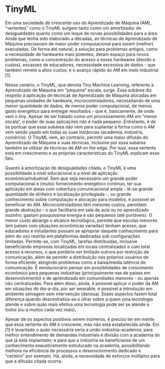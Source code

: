 # TinyML

  Em uma sociedade de crescente uso do Aprendizado de Máquina (AM), “vertentes” como o TinyML surgem tanto como um amortizador de desigualdades quanto como um leque de novas possibilidades para a área. Ainda que tenha sido elaborado a décadas, as técnicas de Aprendizado de Máquina precisavam de maior poder computacional para serem (melhor) executadas. De forma até natural, a solução para problemas antigos, como a necessidade de hardwares mais potentes, deram espaço para novos problemas, como a concentração do acesso a esses hardwares (devido a custos), escassez de educadores, necessidade excessiva de dados - que também remete a altos custos; e o avanço rápido do AM em meio industrial [1]. 

  Nesse cenário, o TinyML, que denota Tiny Machine Learning, referente à Aprendizado de Máquina em “pequena” escala, surge. Essa subárea diz respeito à aplicação de técnicas de Aprendizado de Máquina alocadas em pequenas unidades de hardware, microcontroladores, necessitando de uma menor quantidade de dados, de menos poder computacional, de menos gasto energético para  entregar resultados - que é, basicamente, de onde vem o tiny. Apesar de ser tratado como um processamento AM em  “menor escala”, o poder de suas aplicações não é nada pequeno. Entretanto, é de se pontuar que essa subárea não vem para suplantar a forma como o AM vem sendo usado em todas as suas instâncias (academia, indústria, comércio). O TinyML vem, ao contrário, permitir uma maior difusão do Aprendizado de Máquina e suas técnicas, inclusive por essa subárea também se utilizar de técnicas de AM on the edge. Por isso, essa vertente está em crescimento e as próprias características do TinyML explicam esse fato. 

  Quanto à amortização de desigualdades citada, o TinyML é uma possibilidade a nível educacional e a nível de aplicação econômica/industrial. Sem que seja necessário um grande poder computacional e (muito) fornecimento energético contínuo, ter sua aplicação em áreas com cobertura comunicacional ampla - lê-se grande quantidade de dinheiro e localização privilegiada -, ou grande conhecimento sobre computação e alocação para modelos, é possível se beneficiar do AM. Microcontroladores têm menores custos, permitem grande abstração - o que facilitaria em sala de aula ou no aprendizado sozinho; gastam pouquíssima energia e são pequenos (até portáveis). O menor custo abrange o alcance tecnológico, permite que escolas menores (em países com situações econômicas variadas) tenham acesso, que educadores e estudantes possam se apropriar daquele conhecimento para além do uso restrito em plataformas dedicadas sob configurações limitadas. Permite-se, com TinyML, tarefas distribuídas, inclusive beneficiando empresas localizadas em locais centralizados e com total acesso a recursos, o que porderia ser limitado outrora por restrição de comunicação, além de permitir a distribuição nos próprios usuários de forma eficiente, atingindo problemas como a baixa/média latência de comunicação. É revolucionário pensar em possibilidades de crescimento econômico para pequenas indústrias (principalmente nas de países em desenvolvimento) e de aprendizado em comunidades menores - ou apenas não centralizadas. Para além disso, ainda, é possível aplicar o poder da AM em situações do dia-a-dia, por ser wearable, é possível a introdução em ambiente selvagem sem intervenção (danosa). Esses aspectos fazem total diferença quando descentraliza-se o olhar sobre a quem uma tecnologia atende e sobre quão mais efetiva uma tecnologia pode ser se atende a todos (ou a muitos cada vez mais).

  Apesar de os aspectos positivos serem inúmeros, é preciso ter em mente que essa vertente do AM é crescente, mas não está estabelecida ainda. Em [1] é levantado o quão necessária seria a união indústria-academia, para melhor entendimento de demandas industriais e divisão com a academia do que já está implantado; e para que a indústria se beneficiasse de um conhecimento exaustivamente estruturado na academia, possibilitando melhora na eficiência de processos e desenvolvimento dedicado e “certeiro” por exemplo. Há, ainda, a necessidade de esforços múltiplos para que a difusão citada ocorra. 
